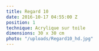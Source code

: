 ```yaml
---
title: Regard 10
date: 2016-10-17 04:55:00 Z
position: 1
technique: Acrylique sur toile
dimensions: 30 x 30 cm
photo: "/uploads/Regard10_hd.jpg"
---
```


